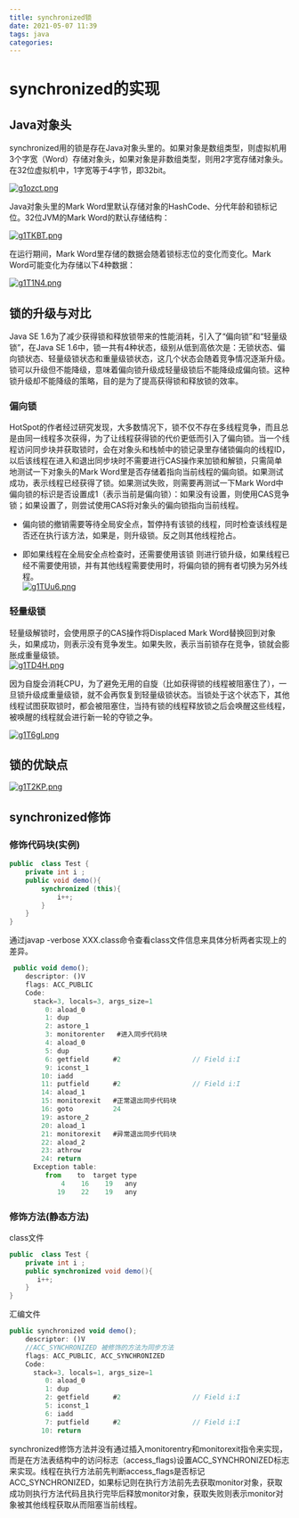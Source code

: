 ```yaml
---
title: synchronized锁
date: 2021-05-07 11:39
tags: java
categories: 
---
```


<!--more-->

# synchronized的实现

## Java对象头

synchronized用的锁是存在Java对象头里的。如果对象是数组类型，则虚拟机用3个字宽（Word）存储对象头，如果对象是非数组类型，则用2字宽存储对象头。在32位虚拟机中，1字宽等于4字节，即32bit。

[![g1ozct.png](https://z3.ax1x.com/2021/05/07/g1ozct.png)](https://imgtu.com/i/g1ozct)

Java对象头里的Mark Word里默认存储对象的HashCode、分代年龄和锁标记位。32位JVM的Mark Word的默认存储结构：

[![g1TKBT.png](https://z3.ax1x.com/2021/05/07/g1TKBT.png)](https://imgtu.com/i/g1TKBT)

在运行期间，Mark Word里存储的数据会随着锁标志位的变化而变化。Mark Word可能变化为存储以下4种数据：

[![g1T1N4.png](https://z3.ax1x.com/2021/05/07/g1T1N4.png)](https://imgtu.com/i/g1T1N4)

## 锁的升级与对比

Java SE 1.6为了减少获得锁和释放锁带来的性能消耗，引入了“偏向锁”和“轻量级锁”，在Java SE 1.6中，锁一共有4种状态，级别从低到高依次是：无锁状态、偏向锁状态、轻量级锁状态和重量级锁状态，这几个状态会随着竞争情况逐渐升级。锁可以升级但不能降级，意味着偏向锁升级成轻量级锁后不能降级成偏向锁。这种锁升级却不能降级的策略，目的是为了提高获得锁和释放锁的效率。

### 偏向锁

HotSpot的作者经过研究发现，大多数情况下，锁不仅不存在多线程竞争，而且总是由同一线程多次获得，为了让线程获得锁的代价更低而引入了偏向锁。当一个线程访问同步块并获取锁时，会在对象头和栈帧中的锁记录里存储锁偏向的线程ID，以后该线程在进入和退出同步块时不需要进行CAS操作来加锁和解锁，只需简单地测试一下对象头的Mark Word里是否存储着指向当前线程的偏向锁。如果测试成功，表示线程已经获得了锁。如果测试失败，则需要再测试一下Mark Word中偏向锁的标识是否设置成1（表示当前是偏向锁）：如果没有设置，则使用CAS竞争锁；如果设置了，则尝试使用CAS将对象头的偏向锁指向当前线程。

- 偏向锁的撤销需要等待全局安全点，暂停持有该锁的线程，同时检查该线程是否还在执行该方法，如果是，则升级锁。反之则其他线程抢占。

- 即如果线程在全局安全点检查时，还需要使用该锁 则进行锁升级，如果线程已经不需要使用锁，并有其他线程需要使用时，将偏向锁的拥有者切换为另外线程。  
  [![g1TUu6.png](https://z3.ax1x.com/2021/05/07/g1TUu6.png)](https://imgtu.com/i/g1TUu6)

### 轻量级锁

轻量级解锁时，会使用原子的CAS操作将Displaced Mark Word替换回到对象头，如果成功，则表示没有竞争发生。如果失败，表示当前锁存在竞争，锁就会膨胀成重量级锁。  
[![g1TD4H.png](https://z3.ax1x.com/2021/05/07/g1TD4H.png)](https://imgtu.com/i/g1TD4H)

因为自旋会消耗CPU，为了避免无用的自旋（比如获得锁的线程被阻塞住了），一旦锁升级成重量级锁，就不会再恢复到轻量级锁状态。当锁处于这个状态下，其他线程试图获取锁时，都会被阻塞住，当持有锁的线程释放锁之后会唤醒这些线程，被唤醒的线程就会进行新一轮的夺锁之争。

[![g1T6gI.png](https://z3.ax1x.com/2021/05/07/g1T6gI.png)](https://imgtu.com/i/g1T6gI)

## 锁的优缺点

[![g1T2KP.png](https://z3.ax1x.com/2021/05/07/g1T2KP.png)](https://imgtu.com/i/g1T2KP)

## synchronized修饰

### 修饰代码块\(实例\)

```java
public  class Test {
    private int i ;
    public void demo(){
        synchronized (this){
            i++;
        }
    }
}

```

通过javap \-verbose XXX.class命令查看class文件信息来具体分析两者实现上的差异。

```javascript
 public void demo();
    descriptor: ()V
    flags: ACC_PUBLIC
    Code:
      stack=3, locals=3, args_size=1
         0: aload_0
         1: dup
         2: astore_1
         3: monitorenter   #进入同步代码块
         4: aload_0
         5: dup
         6: getfield      #2                  // Field i:I
         9: iconst_1
        10: iadd
        11: putfield      #2                  // Field i:I
        14: aload_1
        15: monitorexit   #正常退出同步代码块
        16: goto          24
        19: astore_2
        20: aload_1
        21: monitorexit   #异常退出同步代码块
        22: aload_2
        23: athrow
        24: return
      Exception table:
         from    to  target type
             4    16    19   any
            19    22    19   any
```

### 修饰方法\(静态方法\)

class文件

```java
public  class Test {
    private int i ;
    public synchronized void demo(){
       i++;
    }
}
```

汇编文件

```javascript
public synchronized void demo();
    descriptor: ()V
    //ACC_SYNCHRONIZED 被修饰的方法为同步方法
    flags: ACC_PUBLIC, ACC_SYNCHRONIZED
    Code:
      stack=3, locals=1, args_size=1
         0: aload_0
         1: dup
         2: getfield      #2                  // Field i:I
         5: iconst_1
         6: iadd
         7: putfield      #2                  // Field i:I
        10: return
```

synchronized修饰方法并没有通过插入monitorentry和monitorexit指令来实现，而是在方法表结构中的访问标志（access\_flags\)设置ACC\_SYNCHRONIZED标志来实现。线程在执行方法前先判断access\_flags是否标记ACC\_SYNCHRONIZED，如果标记则在执行方法前先去获取monitor对象，获取成功则执行方法代码且执行完毕后释放monitor对象，获取失败则表示monitor对象被其他线程获取从而阻塞当前线程。